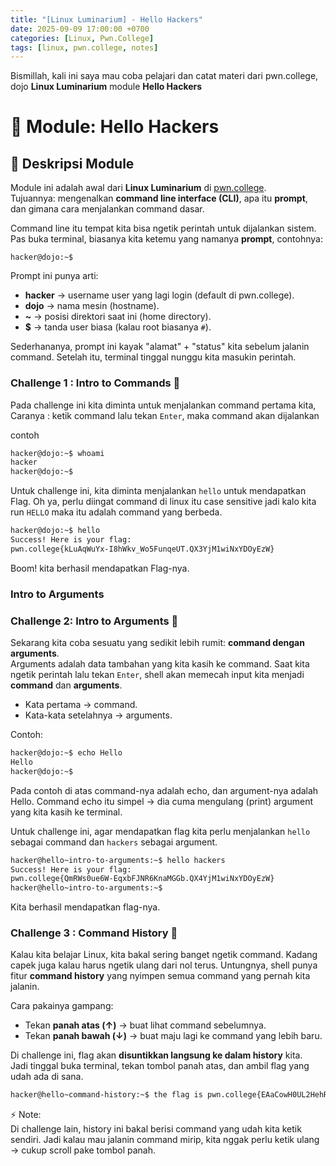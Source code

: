 ```yaml
---
title: "[Linux Luminarium] - Hello Hackers"
date: 2025-09-09 17:00:00 +0700
categories: [Linux, Pwn.College]
tags: [linux, pwn.college, notes]
---
```


Bismillah, kali ini saya mau coba pelajari dan catat materi dari pwn.college, dojo **Linux Luminarium** module **Hello Hackers**

# 🐧 Module: Hello Hackers

## 📌 Deskripsi Module

Module ini adalah awal dari **Linux Luminarium** di [pwn.college](https://pwn.college).  
Tujuannya: mengenalkan **command line interface (CLI)**, apa itu **prompt**, dan gimana cara menjalankan command dasar.

Command line itu tempat kita bisa ngetik perintah untuk dijalankan sistem.  
Pas buka terminal, biasanya kita ketemu yang namanya **prompt**, contohnya:

```text
hacker@dojo:~$
```

Prompt ini punya arti:

- **hacker** → username user yang lagi login (default di pwn.college).
- **dojo** → nama mesin (hostname).
- **~** → posisi direktori saat ini (home directory).
- **$** → tanda user biasa (kalau root biasanya `#`).

Sederhananya, prompt ini kayak "alamat" + "status" kita sebelum jalanin command.
Setelah itu, terminal tinggal nunggu kita masukin perintah.

### Challenge 1 : Intro to Commands 🧟

Pada challenge ini kita diminta untuk menjalankan command pertama kita,
Caranya : ketik command lalu tekan `Enter`, maka command akan dijalankan

contoh

```bash
hacker@dojo:~$ whoami
hacker
hacker@dojo:~$
```

Untuk challenge ini, kita diminta menjalankan `hello` untuk mendapatkan Flag. Oh ya, perlu diingat command di linux itu case sensitive jadi kalo kita run `HELLO` maka itu adalah command yang berbeda.

```bash
hacker@dojo:~$ hello
Success! Here is your flag:
pwn.college{kLuAqWuYx-I8hWkv_Wo5FunqeUT.QX3YjM1wiNxYDOyEzW}
```

Boom! kita berhasil mendapatkan Flag-nya.

### Intro to Arguments

### Challenge 2: Intro to Arguments 🦾

Sekarang kita coba sesuatu yang sedikit lebih rumit: **command dengan arguments**.  
Arguments adalah data tambahan yang kita kasih ke command. Saat kita ngetik perintah lalu tekan `Enter`, shell akan memecah input kita menjadi **command** dan **arguments**.

- Kata pertama → command.
- Kata-kata setelahnya → arguments.

Contoh:

```bash
hacker@dojo:~$ echo Hello
Hello
hacker@dojo:~$
```

Pada contoh di atas command-nya adalah echo, dan argument-nya adalah Hello.
Command echo itu simpel → dia cuma mengulang (print) argument yang kita kasih ke terminal.

Untuk challenge ini, agar mendapatkan flag kita perlu menjalankan `hello` sebagai command dan `hackers` sebagai argument.

```bash
hacker@hello~intro-to-arguments:~$ hello hackers
Success! Here is your flag:
pwn.college{QmRWs0ue6W-EqxbFJNR6KnaMGGb.QX4YjM1wiNxYDOyEzW}
hacker@hello~intro-to-arguments:~$
```

Kita berhasil mendapatkan flag-nya.

### Challenge 3 : Command History 🎩

Kalau kita belajar Linux, kita bakal sering banget ngetik command. Kadang capek juga kalau harus ngetik ulang dari nol terus. Untungnya, shell punya fitur **command history** yang nyimpen semua command yang pernah kita jalanin.

Cara pakainya gampang:

- Tekan **panah atas (↑)** → buat lihat command sebelumnya.
- Tekan **panah bawah (↓)** → buat maju lagi ke command yang lebih baru.

Di challenge ini, flag akan **disuntikkan langsung ke dalam history** kita.  
Jadi tinggal buka terminal, tekan tombol panah atas, dan ambil flag yang udah ada di sana.

```bash
hacker@hello~command-history:~$ the flag is pwn.college{EAaCowH0UL2HehR98iJPGVmj1B3.0lNzEzNxwiNxYDOyEzW}
```

⚡ Note:  
Di challenge lain, history ini bakal berisi command yang udah kita ketik sendiri. Jadi kalau mau jalanin command mirip, kita nggak perlu ketik ulang → cukup scroll pake tombol panah.
